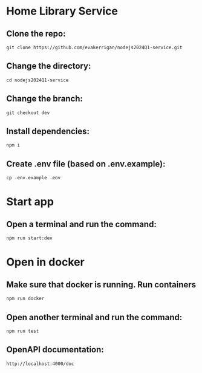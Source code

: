 # Home Library Service

## Clone the repo:

```
git clone https://github.com/evakerrigan/nodejs2024Q1-service.git
```

## Change the directory:

```
cd nodejs2024Q1-service
```

## Change the branch:

```
git checkout dev
```

## Install dependencies:

```
npm i
```

## Create .env file (based on .env.example):

```
cp .env.example .env
```
# Start app 
## Open a terminal and run the command:

```
npm run start:dev
```

# Open in docker
## Make sure that docker is running. Run containers

```
npm run docker
```

## Open another terminal and run the command:

```
npm run test
```

## OpenAPI documentation:

```
http://localhost:4000/doc
```
